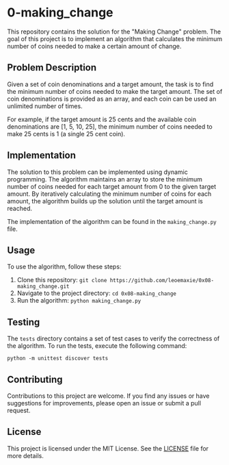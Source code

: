 # 0-making_change

This repository contains the solution for the "Making Change" problem. The goal of this project is to implement an algorithm that calculates the minimum number of coins needed to make a certain amount of change.

## Problem Description

Given a set of coin denominations and a target amount, the task is to find the minimum number of coins needed to make the target amount. The set of coin denominations is provided as an array, and each coin can be used an unlimited number of times.

For example, if the target amount is 25 cents and the available coin denominations are [1, 5, 10, 25], the minimum number of coins needed to make 25 cents is 1 (a single 25 cent coin).

## Implementation

The solution to this problem can be implemented using dynamic programming. The algorithm maintains an array to store the minimum number of coins needed for each target amount from 0 to the given target amount. By iteratively calculating the minimum number of coins for each amount, the algorithm builds up the solution until the target amount is reached.

The implementation of the algorithm can be found in the `making_change.py` file.

## Usage

To use the algorithm, follow these steps:

1. Clone this repository: `git clone https://github.com/leoemaxie/0x08-making_change.git`
2. Navigate to the project directory: `cd 0x08-making_change`
3. Run the algorithm: `python making_change.py`

## Testing

The `tests` directory contains a set of test cases to verify the correctness of the algorithm. To run the tests, execute the following command:

```
python -m unittest discover tests
```

## Contributing

Contributions to this project are welcome. If you find any issues or have suggestions for improvements, please open an issue or submit a pull request.

## License

This project is licensed under the MIT License. See the [LICENSE](LICENSE) file for more details.
